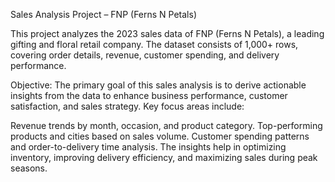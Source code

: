 Sales Analysis Project – FNP (Ferns N Petals)

This project analyzes the 2023 sales data of FNP (Ferns N Petals), a leading gifting and floral retail company. The dataset consists of 1,000+ rows, covering order details, revenue, customer spending, and delivery performance.

Objective:
The primary goal of this sales analysis is to derive actionable insights from the data to enhance business performance, customer satisfaction, and sales strategy. Key focus areas include:

Revenue trends by month, occasion, and product category.
Top-performing products and cities based on sales volume.
Customer spending patterns and order-to-delivery time analysis.
The insights help in optimizing inventory, improving delivery efficiency, and maximizing sales during peak seasons.
